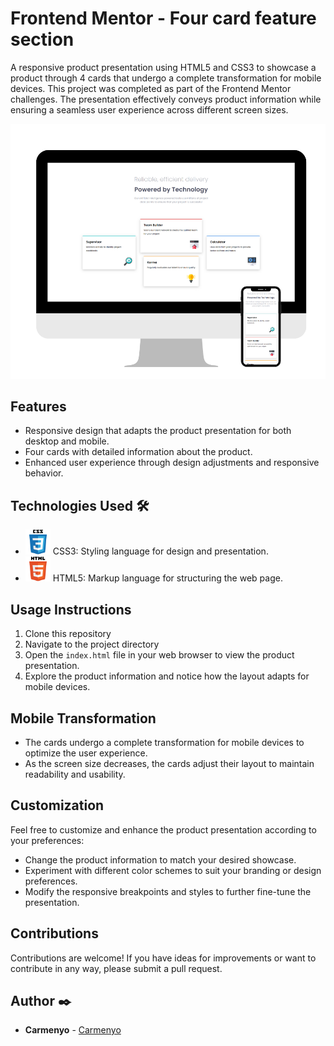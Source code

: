 # Frontend Mentor - Four card feature section

A responsive product presentation using HTML5 and CSS3 to showcase a product through 4 cards that undergo a complete transformation for mobile devices. This project was completed as part of the Frontend Mentor challenges. The presentation effectively conveys product information while ensuring a seamless user experience across different screen sizes.

![Design preview for the Four card feature section coding challenge](./images/Neutral%20Minimal%20Shadow%20Photographer%20Frame%20Mockup%20Pinterest%20Pin.png)

## Features

- Responsive design that adapts the product presentation for both desktop and mobile.
- Four cards with detailed information about the product.
- Enhanced user experience through design adjustments and responsive behavior.

## Technologies Used 🛠️

- <img src="https://raw.githubusercontent.com/devicons/devicon/master/icons/css3/css3-original-wordmark.svg" alt="css3" width="40" height="40"/> CSS3: Styling language for design and presentation.
- <img src="https://raw.githubusercontent.com/devicons/devicon/master/icons/html5/html5-original-wordmark.svg" alt="html5" width="40" height="40"/> HTML5: Markup language for structuring the web page.

## Usage Instructions

1. Clone this repository 
2. Navigate to the project directory
3. Open the `index.html` file in your web browser to view the product presentation.
4. Explore the product information and notice how the layout adapts for mobile devices.

## Mobile Transformation

- The cards undergo a complete transformation for mobile devices to optimize the user experience.
- As the screen size decreases, the cards adjust their layout to maintain readability and usability.

## Customization

Feel free to customize and enhance the product presentation according to your preferences:

- Change the product information to match your desired showcase.
- Experiment with different color schemes to suit your branding or design preferences.
- Modify the responsive breakpoints and styles to further fine-tune the presentation.

## Contributions

Contributions are welcome! If you have ideas for improvements or want to contribute in any way, please submit a pull request.

## Author ✒️

- **Carmenyo** - [Carmenyo](https://github.com/Carmenyo)
